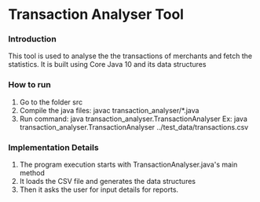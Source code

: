# Transaction Analyser Tool
### Introduction
This tool is used to analyse the the transactions of merchants and fetch the statistics.
It is built using Core Java 10 and its data structures

### How to run
1. Go to the folder src
2. Compile the java files: javac transaction_analyser/*.java
3. Run command: java transaction_analyser.TransactionAnalyser <CSV file path>
    Ex: java transaction_analyser.TransactionAnalyser ../test_data/transactions.csv


### Implementation Details
1. The program execution starts with TransactionAnalyser.java's main method
2. It loads the CSV file and generates the data structures
3. Then it asks the user for input details for reports.
